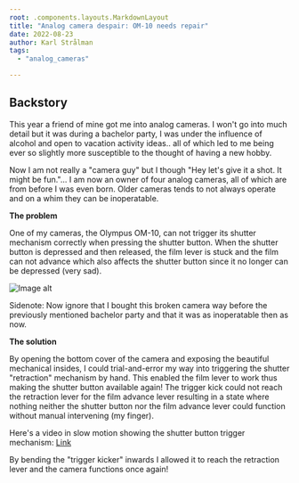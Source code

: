 ```yaml
---
root: .components.layouts.MarkdownLayout
title: "Analog camera despair: OM-10 needs repair"
date: 2022-08-23
author: Karl Strålman
tags:
  - "analog_cameras"

---
```


## Backstory

This year a friend of mine got me into analog cameras. I won't go into much detail but it was during
a bachelor party,
I was under the influence of alcohol and open to vacation activity ideas.. all of which led to me
being ever so slightly more susceptible to
the thought of having a new hobby.

Now I am not really a "camera guy" but I though "Hey let's give it a shot. It might be fun."...
I am now an owner of four analog cameras, all of which are from before I was even born.
Older cameras tends to not always operate and on a whim they can be inoperatable.

**The problem**

One of my cameras, the Olympus OM-10, can not trigger its shutter mechanism correctly when pressing
the shutter button.
When the shutter button is depressed and then released, the film lever is stuck and the film can not
advance which also affects
the shutter button since it no longer can be depressed (very sad).

![Image alt](/images/learn-film-camera-parts.jpg)

Sidenote: Now ignore that I bought this broken camera way before the previously mentioned bachelor
party and
that it was as inoperatable then as now.

**The solution**

By opening the bottom cover of the camera and exposing the beautiful mechanical insides, I could
trial-and-error
my way into triggering the shutter "retraction" mechanism by hand. This enabled the film lever to
work thus making the
shutter button available again! The trigger kick could not reach the retraction lever for the film
advance lever resulting
in a state where nothing neither the shutter button nor the film advance lever could function
without manual intervening (my finger).

Here's a video in slow motion showing the shutter button trigger mechanism:
[Link](https://www.youtube.com/watch?v=EoTwFuM8sA8)

By bending the "trigger kicker" inwards I allowed it to reach the retraction lever and the camera
functions once again!
